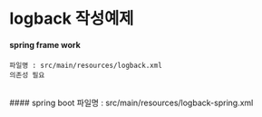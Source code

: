 # logback 작성예제

#### spring frame work
    파일명 : src/main/resources/logback.xml
    의존성 필요 

<br/>
#### spring boot
    파일명 : src/main/resources/logback-spring.xml 
